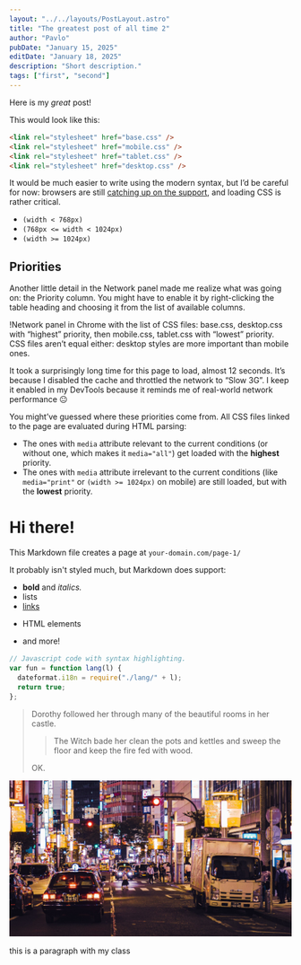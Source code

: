 ```yaml
---
layout: "../../layouts/PostLayout.astro"
title: "The greatest post of all time 2"
author: "Pavlo"
pubDate: "January 15, 2025"
editDate: "January 18, 2025"
description: "Short description."
tags: ["first", "second"]
---
```


Here is my _great_ post!

This would look like this:

```html
<link rel="stylesheet" href="base.css" />
<link rel="stylesheet" href="mobile.css" />
<link rel="stylesheet" href="tablet.css" />
<link rel="stylesheet" href="desktop.css" />
```

It would be much easier to write using the modern syntax, but I’d be careful for now: browsers are still [catching up on the support](https://caniuse.com/css-media-range-syntax), and loading CSS is rather critical.

- `(width < 768px)`
- `(768px <= width < 1024px)`
- `(width >= 1024px)`

## Priorities

Another little detail in the Network panel made me realize what was going on: the Priority column. You might have to enable it by right-clicking the table heading and choosing it from the list of available columns.

!Network panel in Chrome with the list of CSS files: base.css, desktop.css with “highest” priority, then mobile.css, tablet.css with “lowest” priority.
CSS files aren’t equal either: desktop styles are more important than mobile ones.

It took a surprisingly long time for this page to load, almost 12 seconds. It’s because I disabled the cache and throttled the network to “Slow 3G”. I keep it enabled in my DevTools because it reminds me of real-world network performance 😐

You might’ve guessed where these priorities come from. All CSS files linked to the page are evaluated during HTML parsing:

- The ones with `media` attribute relevant to the current conditions (or without one, which makes it `media="all"`) get loaded with the **highest** priority.
- The ones with `media` attribute irrelevant to the current conditions (like `media="print"` or `(width >= 1024px)` on mobile) are still loaded, but with the **lowest** priority.

# Hi there!

This Markdown file creates a page at `your-domain.com/page-1/`

It probably isn't styled much, but Markdown does support:

- **bold** and _italics._
- lists
- [links](https://astro.build)
- <p>HTML elements</p>
- and more!

```js
// Javascript code with syntax highlighting.
var fun = function lang(l) {
  dateformat.i18n = require("./lang/" + l);
  return true;
};
```

> Dorothy followed her through many of the beautiful rooms in her castle.
>
> > The Witch bade her clean the pots and kettles and sweep the floor and keep the fire fed with wood.
>
> OK.

![A starry night sky.](../../assets/posts/tokyo.png)

<p class="my_class">this is a paragraph with my class</p>
